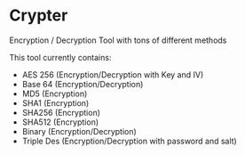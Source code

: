 # Crypter
Encryption / Decryption Tool with tons of different methods

This tool currently contains:
- AES 256 (Encryption/Decryption with Key and IV)
- Base 64 (Encryption/Decryption)
- MD5 (Encryption)
- SHA1 (Encryption)
- SHA256 (Encryption)
- SHA512 (Encryption)
- Binary (Encryption/Decryption)
- Triple Des (Encryption/Decryption with password and salt)
